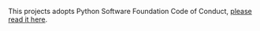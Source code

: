 This projects adopts Python Software Foundation Code of Conduct, [please read it here](https://www.python.org/psf/conduct/).